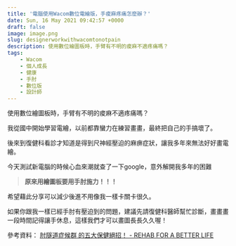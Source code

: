 ```yaml
---
title: '電腦使用Wacom數位電繪版，手痠麻疼痛怎麼辦？'
date: Sun, 16 May 2021 09:42:57 +0000
draft: false
image: image.png
slug: designerworkwithwacomtonotpain
description: 使用數位繪圖板時，手臂有不明的痠麻不適疼痛嗎？ 
tags: 
    - Wacom
    - 個人成長
    - 健康
    - 手肘
    - 數位版
    - 設計師
---
```


使用數位繪圖板時，手臂有不明的痠麻不適疼痛嗎？ 

我從國中開始學習電繪，以前都靠蠻力在練習畫畫，最終把自己的手搞壞了。 

後來到復健科看診才知道是得到尺神經壓迫的麻痹症狀，讓我多年來無法好好畫電繪。 

今天測試新電腦的時候心血來潮就查了一下google，意外解開我多年的困難

> **原來用繪圖板要用手肘施力！！！** 


希望藉此分享可以減少後進不用像我一樣卡關卡很久。 

如果你跟我一樣已經手肘有壓迫到的問題，建議先請復健科醫師幫忙診斷，畫畫畫一段時間記得讓手休息，這樣我們才可以畫圖長長久久喔！ 

參考資料： [肘隧道症候群 的五大保健絕招！ - REHAB FOR A BETTER LIFE](http://rehabforbetterlife.com/2018/04/5-best-therapeutic-tips-for-cubital-tunnel-syndrome/)